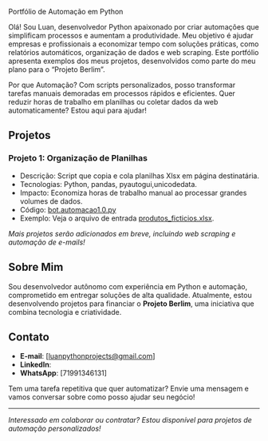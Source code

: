 Portfólio de Automação em Python

Olá! Sou Luan, desenvolvedor Python apaixonado por criar automações que simplificam processos e aumentam a produtividade. Meu objetivo é ajudar empresas e profissionais a economizar tempo com soluções práticas, como relatórios automáticos, organização de dados e web scraping. Este portfólio apresenta exemplos dos meus projetos, desenvolvidos como parte do meu plano para o “Projeto Berlim”.

Por que Automação?
Com scripts personalizados, posso transformar tarefas manuais demoradas em processos rápidos e eficientes. Quer reduzir horas de trabalho em planilhas ou coletar dados da web automaticamente? Estou aqui para ajudar!

## Projetos

### Projeto 1: Organização de Planilhas
- Descrição: Script que copia e cola planilhas Xlsx em página destinatária.
- Tecnologias: Python, pandas, pyautogui,unicodedata.
-  Impacto: Economiza horas de trabalho manual ao processar grandes volumes de dados.
-  Código: [bot.automacao1.0.py](projeto1/bot.automacao1.0.py)
-  Exemplo: Veja o arquivo de entrada [produtos_ficticios.xlsx](projeto1/produtos_ficticios.xlsx).

*Mais projetos serão adicionados em breve, incluindo web scraping e automação de e-mails!*

## Sobre Mim
Sou desenvolvedor autônomo com experiência em Python e automação, comprometido em entregar soluções de alta qualidade. Atualmente, estou desenvolvendo projetos para financiar o **Projeto Berlim**, uma iniciativa que combina tecnologia e criatividade.

## Contato
- **E-mail**: [luanpythonprojects@gmail.com]
- **LinkedIn**: 
- **WhatsApp**: [71991346131]

Tem uma tarefa repetitiva que quer automatizar? Envie uma mensagem e vamos conversar sobre como posso ajudar seu negócio!

---

*Interessado em colaborar ou contratar? Estou disponível para projetos de automação personalizados!*
